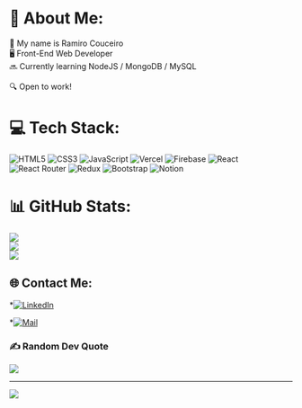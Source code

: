 # 💫 About Me:

🙌 My name is Ramiro Couceiro<br>🖥️ Front-End Web Developer<br>🔜 Currently learning NodeJS / MongoDB / MySQL<br><br>🔍 Open to work!

# 💻 Tech Stack:

![HTML5](https://img.shields.io/badge/html5-%23E34F26.svg?style=flat&logo=html5&logoColor=white) ![CSS3](https://img.shields.io/badge/css3-%231572B6.svg?style=flat&logo=css3&logoColor=white) ![JavaScript](https://img.shields.io/badge/javascript-%23323330.svg?style=flat&logo=javascript&logoColor=%23F7DF1E) ![Vercel](https://img.shields.io/badge/vercel-%23000000.svg?style=flat&logo=vercel&logoColor=white) ![Firebase](https://img.shields.io/badge/firebase-%23039BE5.svg?style=flat&logo=firebase) ![React](https://img.shields.io/badge/react-%2320232a.svg?style=flat&logo=react&logoColor=%2361DAFB) ![React Router](https://img.shields.io/badge/React_Router-CA4245?style=flat&logo=react-router&logoColor=white) ![Redux](https://img.shields.io/badge/redux-%23593d88.svg?style=flat&logo=redux&logoColor=white) ![Bootstrap](https://img.shields.io/badge/bootstrap-%23563D7C.svg?style=flat&logo=bootstrap&logoColor=white) ![Notion](https://img.shields.io/badge/Notion-%23000000.svg?style=flat&logo=notion&logoColor=white)

# 📊 GitHub Stats:

![](https://github-readme-stats.vercel.app/api?username=ramicouceiro&theme=vue-dark&hide_border=true&include_all_commits=false&count_private=false)<br/>
![](https://github-readme-streak-stats.herokuapp.com/?user=ramicouceiro&theme=vue-dark&hide_border=true)<br/>
![](https://github-readme-stats.vercel.app/api/top-langs/?username=ramicouceiro&theme=vue-dark&hide_border=true&include_all_commits=false&count_private=false&layout=compact)

## 🌐 Contact Me:

\*[![LinkedIn](https://img.shields.io/badge/LinkedIn-%230077B5.svg?logo=linkedin&logoColor=white)](https://linkedin.com/in/ramirocouceiro)

\*[![Mail](https://img.shields.io/badge/Gmail-D14836?style=for-the-badge&logo=gmail&logoColor=white)](https://linkedin.com/in/ramirocouceiro)

### ✍️ Random Dev Quote

![](https://quotes-github-readme.vercel.app/api?type=horizontal&theme=radical)

---

[![](https://visitcount.itsvg.in/api?id=ramicouceiro&icon=0&color=0)](https://visitcount.itsvg.in)

<!-- Proudly created with GPRM ( https://gprm.itsvg.in ) -->
